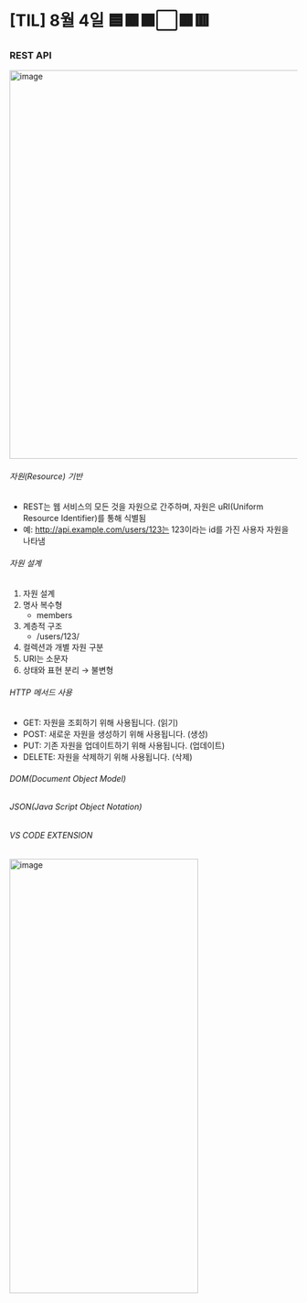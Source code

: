 # [TIL] 8월 4일 🟦🟫⬛⬜🟧🟥

### REST API
<img width="1445" height="680" alt="image" src="https://github.com/user-attachments/assets/92c2ba9d-ab10-479e-8e48-ff64a4977387" />

###### 자원(Resource) 기반

- REST는 웹 서비스의 모든 것을 자원으로 간주하며, 자원은 uRI(Uniform Resource Identifier)를 통해 식별됨
- 예: http://api.example.com/users/123는 123이라는 id를 가진 사용자 자원을 나타냄

###### 자원 설계
1. 자원 설계
2. 명사 복수형
    - members
3. 계층적 구조
    - /users/123/
4. 컬렉션과 개별 자원 구분
5. URI는 소문자
6. 상태와 표현 분리 → 불변형


###### HTTP 메서드 사용
- GET: 자원을 조회하기 위해 사용됩니다. (읽기)
- POST: 새로운 자원을 생성하기 위해 사용됩니다. (생성)
- PUT: 기존 자원을 업데이트하기 위해 사용됩니다. (업데이트)
- DELETE: 자원을 삭제하기 위해 사용됩니다. (삭제)

###### DOM(Document Object Model)

###### JSON(Java Script Object Notation)

###### VS CODE EXTENSION
<img width="330" height="760" alt="image" src="https://github.com/user-attachments/assets/ab3d2631-25cb-4755-81bb-a44e5a254cad" />

